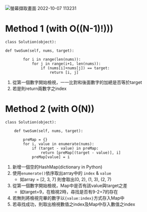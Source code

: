 ![螢幕擷取畫面 2022-10-07 113231](https://user-images.githubusercontent.com/103319735/194462258-82013ab4-5b93-473c-aca5-5754e1edff5f.jpg)

# Method 1 (with O((N-1)!)))

```
class Solution(object):

def twoSum(self, nums, target):

        for i in range(len(nums)):
            for j in range(i+1, len(nums)):
                if (nums[i]+nums[j]) == target:
                    return [i, j]
```

1. 從第一個數字開始檢視，一一比對和後面數字的加總是否等於target
2. 若是則return兩數字之index

# Method 2 (with O(N))

```
class Solution(object):

    def twoSum(self, nums, target):

        preMap = {}
        for i, value in enumerate(nums):
            if (target - value) in preMap:
                return [preMap[(target - value)], i]
            preMap[value] = i 
```

1. 新增一個空的HashMap(dictionary in Python)
2. 使用`enumerate()`依序取出array中的 `index` & `value`
    * 如array = [2, 3, 7] 則會取出(0, 2), (1, 3), (2, 7)
4. 從第一個數字開始檢視，Map中是否有該value與target之差
    * 如target=9，在檢視2時，尋找是否有9-2=7的存在
5. 若無則將檢視完畢的數字以`{value:index}`方式存入Map中
6. 若尋找成功，則取出檢視數值之index及Map中存入數值之index
